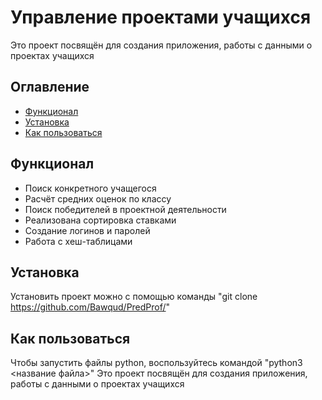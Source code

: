# Управление проектами учащихся
Это проект посвящён для создания приложения, работы с данными о проектах учащихся

## Оглавление
- [Функционал](#функционал)
- [Установка](#установка)
- [Как пользоваться](#как-пользоваться)

## Функционал
- Поиск конкретного учащегося
- Расчёт средних оценок по классу
- Поиск победителей в проектной деятельности
- Реализована сортировка ставками
- Создание логинов и паролей
- Работа с хеш-таблицами

## Установка
Установить проект можно с помощью команды
"git clone https://github.com/Bawqud/PredProf/"

## Как пользоваться
Чтобы запустить файлы python, воспользуйтесь командой
"python3 <название файла>"
Это проект посвящён для создания приложения, работы с данными о проектах учащихся
